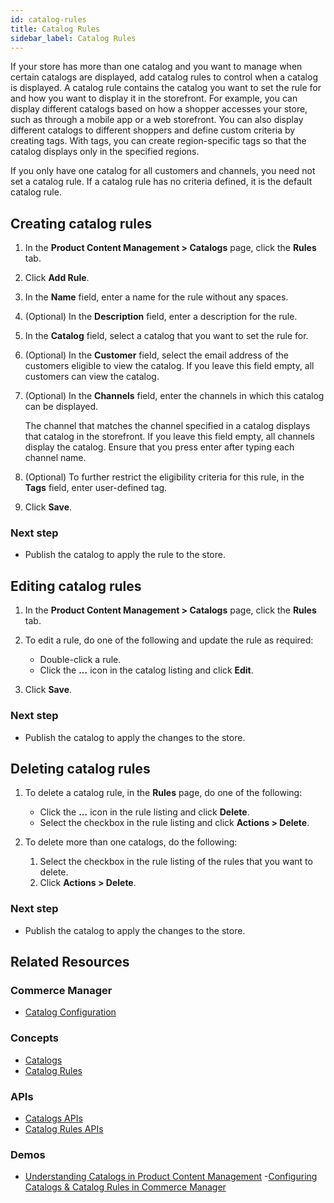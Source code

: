 ```yaml
---
id: catalog-rules
title: Catalog Rules
sidebar_label: Catalog Rules
---
```


If your store has more than one catalog and you want to manage when certain catalogs are displayed, add catalog rules to control when a catalog is displayed. A catalog rule contains the catalog you want to set the rule for and how you want to display it in the storefront. For example, you can display different catalogs based on how a shopper accesses your store, such as through a mobile app or a web storefront. You can also display different catalogs to different shoppers and define custom criteria by creating tags. With tags, you can create region-specific tags so that the catalog displays only in the specified regions.

If you only have one catalog for all customers and channels, you need not set a catalog rule. If a catalog rule has no criteria defined, it is the default catalog rule.

## Creating catalog rules

1. In the **Product Content Management > Catalogs** page, click the **Rules** tab.
1. Click **Add Rule**.
1. In the **Name** field, enter a name for the rule without any spaces.
1. (Optional) In the **Description** field, enter a description for the rule.
1. In the **Catalog** field, select a catalog that you want to set the rule for.
1. (Optional) In the **Customer** field, select the email address of the customers eligible to view the catalog.
    If you leave this field empty, all customers can view the catalog.
1. (Optional) In the **Channels** field, enter the channels in which this catalog can be displayed.

    The channel that matches the channel specified in a catalog displays that catalog in the storefront. If you leave this field empty, all channels display the catalog. Ensure that you press enter after typing each channel name.

1. (Optional) To further restrict the eligibility criteria for this rule, in the **Tags** field, enter user-defined tag.
1. Click **Save**.

### Next step

- Publish the catalog to apply the rule to the store.

## Editing catalog rules

1. In the **Product Content Management > Catalogs** page, click the **Rules** tab.
1. To edit a rule, do one of the following and update the rule as required:

    - Double-click a rule.
    - Click the **...** icon in the catalog listing and click **Edit**.
1. Click **Save**.

### Next step

- Publish the catalog to apply the changes to the store.

## Deleting catalog rules

1. To delete a catalog rule, in the **Rules** page, do one of the following:

    - Click the **...** icon in the rule listing and click **Delete**.
    - Select the checkbox in the rule listing and click **Actions > Delete**.

1. To delete more than one catalogs, do the following:
    1. Select the checkbox in the rule listing of the rules that you want to delete.
    1. Click **Actions > Delete**.

### Next step

- Publish the catalog to apply the changes to the store.

## Related Resources

### Commerce Manager

- [Catalog Configuration](catalog-configuration.md)

### Concepts

- [Catalogs](../../concepts/catalogs.md)
- [Catalog Rules](../../concepts/catalog-rules.md)

### APIs

- [Catalogs APIs](../../api/pcm/catalogs/index.md)
- [Catalog Rules APIs](../../api/pcm/catalogs/rules/create-a-catalog-rule.md)

### Demos

- [Understanding Catalogs in Product Content Management](https://share.vidyard.com/watch/NuaWW4decikrcmMAFoWPSd?)
-[Configuring Catalogs & Catalog Rules in Commerce Manager](https://share.vidyard.com/watch/LGwm63Use3BWuT6tkbkn4Z?)
